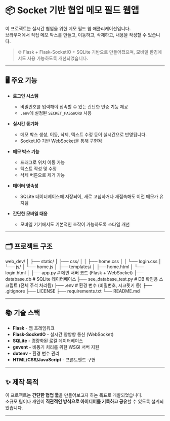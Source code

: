 
# 📦 Socket 기반 협업 메모 필드 웹앱

이 프로젝트는 실시간 협업을 위한 메모 필드 웹 애플리케이션입니다.  
브라우저에서 직접 메모 박스를 만들고, 이동하고, 삭제하고, 내용을 작성할 수 있습니다.

> ⚙️ Flask + Flask-SocketIO + SQLite 기반으로 만들어졌으며, 모바일 환경에서도 사용 가능하도록 개선되었습니다.

---

## 🖥️ 주요 기능

- **로그인 시스템**  
  - 비밀번호를 입력해야 접속할 수 있는 간단한 인증 기능 제공  
  - `.env`에 설정된 `SECRET_PASSWORD` 사용  

- **실시간 동기화**  
  - 메모 박스 생성, 이동, 삭제, 텍스트 수정 등이 실시간으로 반영됩니다.  
  - Socket.IO 기반 WebSocket을 통해 구현됨  

- **메모 박스 기능**  
  - 드래그로 위치 이동 가능  
  - 텍스트 작성 및 수정  
  - 삭제 버튼으로 제거 가능  

- **데이터 영속성**  
  - SQLite 데이터베이스에 저장되어, 새로 고침하거나 재접속해도 이전 메모가 유지됨  

- **간단한 모바일 대응**  
  - 모바일 기기에서도 기본적인 조작이 가능하도록 스타일 개선  


---

## 🗂️ 프로젝트 구조

web_dev/
│
├── static/
│   ├── css/
│   │   ├── home.css
│   │   └── login.css
│   └── js/
│       └── home.js
│
├── templates/
│   ├── home.html
│   └── login.html
│
├── app.py                  # 메인 서버 코드 (Flask + WebSocket)
├── database.db             # SQLite 데이터베이스
├── see_database_test.py    # DB 확인용 스크립트 (전체 주석 처리됨)
├── .env                    # 환경 변수 (비밀번호, 시크릿키 등)
├── .gitignore
├── LICENSE
├── requirements.txt
└── README.md

---

## 📚 기술 스택

- **Flask** - 웹 프레임워크
- **Flask-SocketIO** - 실시간 양방향 통신 (WebSocket)
- **SQLite** - 경량화된 로컬 데이터베이스
- **gevent** - 비동기 처리를 위한 WSGI 서버 지원
- **dotenv** - 환경 변수 관리
- **HTML/CSS/JavaScript** - 프론트엔드 구현

---

## ✨ 제작 목적

이 프로젝트는 **간단한 협업 툴**을 만들어보고자 하는 목표로 개발되었습니다.  
소규모 팀이나 개인이 **직관적인 방식으로 아이디어를 기록하고 공유**할 수 있도록 설계되었습니다.

---
